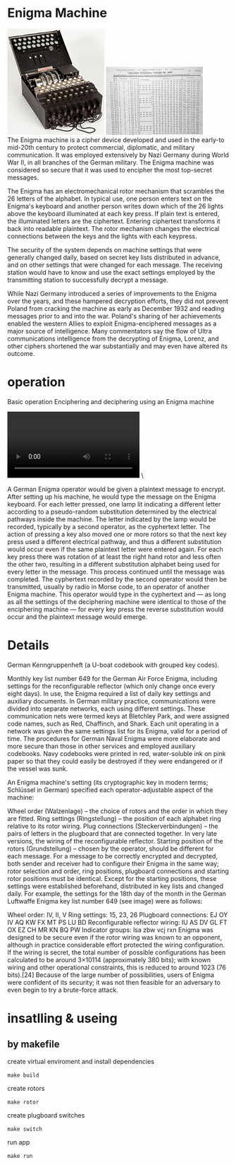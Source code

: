 # Enigma Machine

![enigma image](docs/Enigma.jpg)
![secret key list](docs/keylist.jpg) \
The Enigma machine is a cipher device developed and used in the early-to
mid-20th century to protect commercial, diplomatic, and military communication.
It was employed extensively by Nazi Germany during World War II, in all
branches of the German military. The Enigma machine was considered so secure
that it was used to encipher the most top-secret messages.

<!-- ![scheme](docs/kleur.png) -->
<!-- ![rotors](docs/rotors.jpg) -->
<!-- ![rotors workflows](docs/Enigma-action.png) \ -->
The Enigma has an electromechanical rotor mechanism that scrambles the 26 letters
of the alphabet. In typical use, one person enters text on the Enigma's keyboard
and another person writes down which of the 26 lights above the keyboard
illuminated at each key press. If plain text is entered, the illuminated
letters are the ciphertext. Entering ciphertext transforms it back into
readable plaintext. The rotor mechanism changes the electrical connections
between the keys and the lights with each keypress.

The security of the system depends on machine settings that were generally
changed daily, based on secret key lists distributed in advance, and on other
settings that were changed for each message. The receiving station would have
to know and use the exact settings employed by the transmitting station to
successfully decrypt a message.

While Nazi Germany introduced a series of improvements to the Enigma over the
years, and these hampered decryption efforts, they did not prevent Poland from
cracking the machine as early as December 1932 and reading messages prior to
and into the war. Poland's sharing of her achievements enabled the western
Allies to exploit Enigma-enciphered messages as a major source of intelligence.
Many commentators say the flow of Ultra communications intelligence from the
decrypting of Enigma, Lorenz, and other ciphers shortened the war substantially
and may even have altered its outcome.


# operation
Basic operation
Enciphering and deciphering using an Enigma machine

![operation](docs/Encrypting_and_decrypting_using_an_enigma_machine.webm) \

A German Enigma operator would be given a plaintext message to encrypt. After
setting up his machine, he would type the message on the Enigma keyboard.
For each letter pressed, one lamp lit indicating a different letter according
to a pseudo-random substitution determined by the electrical pathways inside
the machine. The letter indicated by the lamp would be recorded, typically by
a second operator, as the cyphertext letter. The action of pressing a key also
moved one or more rotors so that the next key press used a different electrical
pathway, and thus a different substitution would occur even if the same
plaintext letter were entered again. For each key press there was rotation
of at least the right hand rotor and less often the other two, resulting in
a different substitution alphabet being used for every letter in the message.
This process continued until the message was completed. The cyphertext recorded
by the second operator would then be transmitted, usually by radio in Morse code,
to an operator of another Enigma machine. This operator would type in the
cyphertext and — as long as all the settings of the deciphering machine were
identical to those of the enciphering machine — for every key press the reverse
substitution would occur and the plaintext message would emerge.

# Details

German Kenngruppenheft (a U-boat codebook with grouped key codes).

Monthly key list number 649 for the German Air Force Enigma, including settings for the reconfigurable reflector (which only change once every eight days).
In use, the Enigma required a list of daily key settings and auxiliary documents. In German military practice, communications were divided into separate networks, each using different settings. These communication nets were termed keys at Bletchley Park, and were assigned code names, such as Red, Chaffinch, and Shark. Each unit operating in a network was given the same settings list for its Enigma, valid for a period of time. The procedures for German Naval Enigma were more elaborate and more secure than those in other services and employed auxiliary codebooks. Navy codebooks were printed in red, water-soluble ink on pink paper so that they could easily be destroyed if they were endangered or if the vessel was sunk.

An Enigma machine's setting (its cryptographic key in modern terms; Schlüssel in German) specified each operator-adjustable aspect of the machine:

Wheel order (Walzenlage) – the choice of rotors and the order in which they are fitted.
Ring settings (Ringstellung) – the position of each alphabet ring relative to its rotor wiring.
Plug connections (Steckerverbindungen) – the pairs of letters in the plugboard that are connected together.
In very late versions, the wiring of the reconfigurable reflector.
Starting position of the rotors (Grundstellung) – chosen by the operator, should be different for each message.
For a message to be correctly encrypted and decrypted, both sender and receiver had to configure their Enigma in the same way; rotor selection and order, ring positions, plugboard connections and starting rotor positions must be identical. Except for the starting positions, these settings were established beforehand, distributed in key lists and changed daily. For example, the settings for the 18th day of the month in the German Luftwaffe Enigma key list number 649 (see image) were as follows:

Wheel order: IV, II, V
Ring settings: 15, 23, 26
Plugboard connections: EJ OY IV AQ KW FX MT PS LU BD
Reconfigurable reflector wiring: IU AS DV GL FT OX EZ CH MR KN BQ PW
Indicator groups: lsa zbw vcj rxn
Enigma was designed to be secure even if the rotor wiring was known to an opponent, although in practice considerable effort protected the wiring configuration. If the wiring is secret, the total number of possible configurations has been calculated to be around 3×10114 (approximately 380 bits); with known wiring and other operational constraints, this is reduced to around 1023 (76 bits).[24] Because of the large number of possibilities, users of Enigma were confident of its security; it was not then feasible for an adversary to even begin to try a brute-force attack.

# insatlling & useing

## by makefile

create virtual enviroment and install dependencies
```
make build
```

create rotors
```
make rotor
```
create plugboard switches
```
make switch
```

run app
```
make run
```

